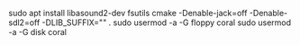 sudo apt install libasound2-dev fsutils
cmake -Denable-jack=off -Denable-sdl2=off -DLIB_SUFFIX="" .
sudo usermod -a -G floppy coral
sudo usermod -a -G disk coral
